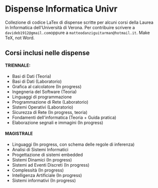 # Dispense Informatica Univr
Collezione di codice LaTex di dispense scritte per alcuni corsi della Laurea in Informatica dell'Università di Verona.
Per contribuire scrivere a `davideb1912@gmail.com`oppure a `matteodanziguitarman@hotmail.it`. Make TeX, not Word.

## Corsi inclusi nelle dispense
#### TRIENNALE:
- Basi di Dati (Teoria)
- Basi di Dati (Laboratorio)
- Grafica al calcolatore (In progress)
- Ingegneria del Software (Teoria)
- Linguaggi di programmazione
- Programmazione di Rete (Laboratorio)
- Sistemi Operativi (Laboratorio)
- Sicurezza di Rete (In progress, teoria)
- Fondamenti dell'informatica (Teoria + Guida pratica)
- Elaborazione segnali e immagini (In progress)

#### MAGISTRALE
- Linguaggi (In progress, con schema delle regole di inferenza)
- Analisi di Sistemi Informatici
- Progettazione di sistemi embedded
- Sistemi Dinamici (In progress)
- Sistemi ad Eventi Discreti (In progress)
- Complessità (In progress)
- Intelligenza Artificiale (In progress)
- Sistemi informativi (In progress)

